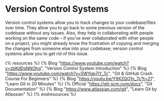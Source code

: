 # Version Control Systems

Version control systems allow you to track changes to your codebase/files over time. They allow you to go back to some previous version of the codebase without any issues. Also, they help in collaborating with people working on the same code – if you’ve ever collaborated with other people on a project, you might already know the frustration of copying and merging the changes from someone else into your codebase; version control systems allow you to get rid of this issue.

{% resources %}
  {% Blog "https://www.youtube.com/watch?v=zbKdDsNNOhg", "Version Control System Introduction" %}
  {% Blog "https://www.youtube.com/watch?v=SWYqp7iY_Tc", "Git & GitHub Crash Course For Beginners" %}
  {% Blog "https://youtu.be/Y9XZQO1n_7c?t=21", "Learn Git in 20 Minutes" %}
  {% Official "https://git-scm.com/docs", "Git Documentation" %}
  {% Blog "https://www.atlassian.com/git", "Learn Git by Atlassian" %}
{% endresources %}
